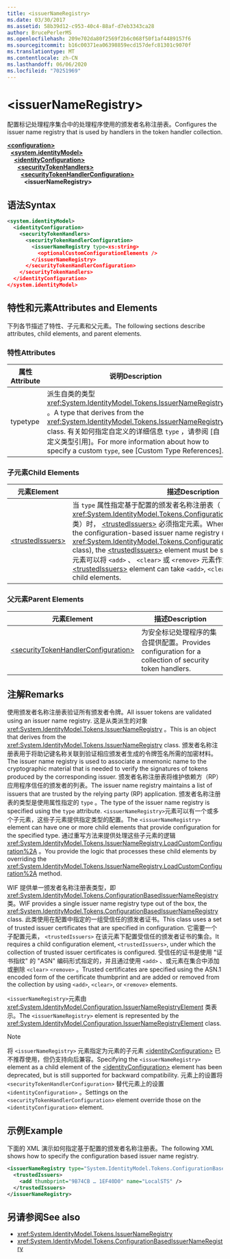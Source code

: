 ```yaml
---
title: <issuerNameRegistry>
ms.date: 03/30/2017
ms.assetid: 58b39d12-c953-40c4-88af-d7eb3343ca28
author: BrucePerlerMS
ms.openlocfilehash: 209e702da80f2569f2b6c068f50f1af4489157f6
ms.sourcegitcommit: b16c00371ea06398859ecd157defc81301c9070f
ms.translationtype: MT
ms.contentlocale: zh-CN
ms.lasthandoff: 06/06/2020
ms.locfileid: "70251969"
---
```

# \<issuerNameRegistry>
<span data-ttu-id="cd582-101">配置标记处理程序集合中的处理程序使用的颁发者名称注册表。</span><span class="sxs-lookup"><span data-stu-id="cd582-101">Configures the issuer name registry that is used by handlers in the token handler collection.</span></span>  
  
[**\<configuration>**](../configuration-element.md)\
&nbsp;&nbsp;[**\<system.identityModel>**](system-identitymodel.md)\
&nbsp;&nbsp;&nbsp;&nbsp;[**\<identityConfiguration>**](identityconfiguration.md)\
&nbsp;&nbsp;&nbsp;&nbsp;&nbsp;&nbsp;[**\<securityTokenHandlers>**](securitytokenhandlers.md)\
&nbsp;&nbsp;&nbsp;&nbsp;&nbsp;&nbsp;&nbsp;&nbsp;[**\<securityTokenHandlerConfiguration>**](securitytokenhandlerconfiguration.md)\
&nbsp;&nbsp;&nbsp;&nbsp;&nbsp;&nbsp;&nbsp;&nbsp;&nbsp;&nbsp;**\<issuerNameRegistry>**  
  
## <a name="syntax"></a><span data-ttu-id="cd582-102">语法</span><span class="sxs-lookup"><span data-stu-id="cd582-102">Syntax</span></span>  
  
```xml  
<system.identityModel>  
  <identityConfiguration>  
    <securityTokenHandlers>  
      <securityTokenHandlerConfiguration>  
        <issuerNameRegistry type=xs:string>  
          <optionalCustomConfigurationElements />  
        </issuerNameRegistry>  
      </securityTokenHandlerConfiguration>  
    </securityTokenHandlers>  
  </identityConfiguration>  
</system.identityModel>  
```  
  
## <a name="attributes-and-elements"></a><span data-ttu-id="cd582-103">特性和元素</span><span class="sxs-lookup"><span data-stu-id="cd582-103">Attributes and Elements</span></span>  
 <span data-ttu-id="cd582-104">下列各节描述了特性、子元素和父元素。</span><span class="sxs-lookup"><span data-stu-id="cd582-104">The following sections describe attributes, child elements, and parent elements.</span></span>  
  
### <a name="attributes"></a><span data-ttu-id="cd582-105">特性</span><span class="sxs-lookup"><span data-stu-id="cd582-105">Attributes</span></span>  
  
|<span data-ttu-id="cd582-106">属性</span><span class="sxs-lookup"><span data-stu-id="cd582-106">Attribute</span></span>|<span data-ttu-id="cd582-107">说明</span><span class="sxs-lookup"><span data-stu-id="cd582-107">Description</span></span>|  
|---------------|-----------------|  
|<span data-ttu-id="cd582-108">type</span><span class="sxs-lookup"><span data-stu-id="cd582-108">type</span></span>|<span data-ttu-id="cd582-109">派生自类的类型 <xref:System.IdentityModel.Tokens.IssuerNameRegistry> 。</span><span class="sxs-lookup"><span data-stu-id="cd582-109">A type that derives from the <xref:System.IdentityModel.Tokens.IssuerNameRegistry> class.</span></span> <span data-ttu-id="cd582-110">有关如何指定自定义的详细信息 `type` ，请参阅 [自定义类型引用]。</span><span class="sxs-lookup"><span data-stu-id="cd582-110">For more information about how to specify a custom `type`, see [Custom Type References].</span></span>|  
  
### <a name="child-elements"></a><span data-ttu-id="cd582-111">子元素</span><span class="sxs-lookup"><span data-stu-id="cd582-111">Child Elements</span></span>  
  
|<span data-ttu-id="cd582-112">元素</span><span class="sxs-lookup"><span data-stu-id="cd582-112">Element</span></span>|<span data-ttu-id="cd582-113">描述</span><span class="sxs-lookup"><span data-stu-id="cd582-113">Description</span></span>|  
|-------------|-----------------|  
|[\<trustedIssuers>](trustedissuers.md)|<span data-ttu-id="cd582-114">当 `type` 属性指定基于配置的颁发者名称注册表（ <xref:System.IdentityModel.Tokens.ConfigurationBasedIssuerNameRegistry> 类）时， [\<trustedIssuers>](trustedissuers.md) 必须指定元素。</span><span class="sxs-lookup"><span data-stu-id="cd582-114">When the `type` attribute specifies the configuration-based issuer name registry (the <xref:System.IdentityModel.Tokens.ConfigurationBasedIssuerNameRegistry> class), the [\<trustedIssuers>](trustedissuers.md) element must be specified.</span></span> <span data-ttu-id="cd582-115">[\<trustedIssuers>](trustedissuers.md)元素可以将 `<add>` 、 `<clear>` 或 `<remove>` 元素作为子元素。</span><span class="sxs-lookup"><span data-stu-id="cd582-115">The [\<trustedIssuers>](trustedissuers.md) element can take `<add>`, `<clear>`, or `<remove>` elements as child elements.</span></span>|  
  
### <a name="parent-elements"></a><span data-ttu-id="cd582-116">父元素</span><span class="sxs-lookup"><span data-stu-id="cd582-116">Parent Elements</span></span>  
  
|<span data-ttu-id="cd582-117">元素</span><span class="sxs-lookup"><span data-stu-id="cd582-117">Element</span></span>|<span data-ttu-id="cd582-118">描述</span><span class="sxs-lookup"><span data-stu-id="cd582-118">Description</span></span>|  
|-------------|-----------------|  
|[\<securityTokenHandlerConfiguration>](securitytokenhandlerconfiguration.md)|<span data-ttu-id="cd582-119">为安全标记处理程序的集合提供配置。</span><span class="sxs-lookup"><span data-stu-id="cd582-119">Provides configuration for a collection of security token handlers.</span></span>|  
  
## <a name="remarks"></a><span data-ttu-id="cd582-120">注解</span><span class="sxs-lookup"><span data-stu-id="cd582-120">Remarks</span></span>  
 <span data-ttu-id="cd582-121">使用颁发者名称注册表验证所有颁发者令牌。</span><span class="sxs-lookup"><span data-stu-id="cd582-121">All issuer tokens are validated using an issuer name registry.</span></span> <span data-ttu-id="cd582-122">这是从类派生的对象 <xref:System.IdentityModel.Tokens.IssuerNameRegistry> 。</span><span class="sxs-lookup"><span data-stu-id="cd582-122">This is an object that derives from the <xref:System.IdentityModel.Tokens.IssuerNameRegistry> class.</span></span> <span data-ttu-id="cd582-123">颁发者名称注册表用于将助记键名称关联到验证相应颁发者生成的令牌签名所需的加密材料。</span><span class="sxs-lookup"><span data-stu-id="cd582-123">The issuer name registry is used to associate a mnemonic name to the cryptographic material that is needed to verify the signatures of tokens produced by the corresponding issuer.</span></span> <span data-ttu-id="cd582-124">颁发者名称注册表将维护依赖方（RP）应用程序信任的颁发者的列表。</span><span class="sxs-lookup"><span data-stu-id="cd582-124">The issuer name registry maintains a list of issuers that are trusted by the relying party (RP) application.</span></span> <span data-ttu-id="cd582-125">颁发者名称注册表的类型是使用属性指定的 `type` 。</span><span class="sxs-lookup"><span data-stu-id="cd582-125">The type of the issuer name registry is specified using the `type` attribute.</span></span> <span data-ttu-id="cd582-126">`<issuerNameRegistry>`元素可以有一个或多个子元素，这些子元素提供指定类型的配置。</span><span class="sxs-lookup"><span data-stu-id="cd582-126">The `<issuerNameRegistry>` element can have one or more child elements that provide configuration for the specified type.</span></span> <span data-ttu-id="cd582-127">通过重写方法来提供处理这些子元素的逻辑 <xref:System.IdentityModel.Tokens.IssuerNameRegistry.LoadCustomConfiguration%2A> 。</span><span class="sxs-lookup"><span data-stu-id="cd582-127">You provide the logic that processes these child elements by overriding the <xref:System.IdentityModel.Tokens.IssuerNameRegistry.LoadCustomConfiguration%2A> method.</span></span>  
  
 <span data-ttu-id="cd582-128">WIF 提供单一颁发者名称注册表类型，即 <xref:System.IdentityModel.Tokens.ConfigurationBasedIssuerNameRegistry> 类。</span><span class="sxs-lookup"><span data-stu-id="cd582-128">WIF provides a single issuer name registry type out of the box, the <xref:System.IdentityModel.Tokens.ConfigurationBasedIssuerNameRegistry> class.</span></span> <span data-ttu-id="cd582-129">此类使用在配置中指定的一组受信任的颁发者证书。</span><span class="sxs-lookup"><span data-stu-id="cd582-129">This class uses a set of trusted issuer certificates that are specified in configuration.</span></span> <span data-ttu-id="cd582-130">它需要一个子配置元素， `<trustedIssuers>` 在该元素下配置受信任的颁发者证书的集合。</span><span class="sxs-lookup"><span data-stu-id="cd582-130">It requires a child configuration element, `<trustedIssuers>`, under which the collection of trusted issuer certificates is configured.</span></span> <span data-ttu-id="cd582-131">受信任的证书是使用 "证书指纹" 的 "ASN" 编码形式指定的，并且通过使用 `<add>` 、或元素在集合中添加或删除 `<clear>` `<remove>` 。</span><span class="sxs-lookup"><span data-stu-id="cd582-131">Trusted certificates are specified using the ASN.1 encoded form of the certificate thumbprint and are added or removed from the collection by using `<add>`, `<clear>`, or `<remove>` elements.</span></span>  
  
 <span data-ttu-id="cd582-132">`<issuerNameRegistry>`元素由 <xref:System.IdentityModel.Configuration.IssuerNameRegistryElement> 类表示。</span><span class="sxs-lookup"><span data-stu-id="cd582-132">The `<issuerNameRegistry>` element is represented by the <xref:System.IdentityModel.Configuration.IssuerNameRegistryElement> class.</span></span>  
  
> [!NOTE]
> <span data-ttu-id="cd582-133">将 `<issuerNameRegistry>` 元素指定为元素的子元素 [\<identityConfiguration>](identityconfiguration.md) 已不推荐使用，但仍支持向后兼容。</span><span class="sxs-lookup"><span data-stu-id="cd582-133">Specifying the `<issuerNameRegistry>` element as a child element of the [\<identityConfiguration>](identityconfiguration.md) element has been deprecated, but is still supported for backward compatibility.</span></span> <span data-ttu-id="cd582-134">元素上的设置将 `<securityTokenHandlerConfiguration>` 替代元素上的设置 `<identityConfiguration>` 。</span><span class="sxs-lookup"><span data-stu-id="cd582-134">Settings on the `<securityTokenHandlerConfiguration>` element override those on the `<identityConfiguration>` element.</span></span>  
  
## <a name="example"></a><span data-ttu-id="cd582-135">示例</span><span class="sxs-lookup"><span data-stu-id="cd582-135">Example</span></span>  
 <span data-ttu-id="cd582-136">下面的 XML 演示如何指定基于配置的颁发者名称注册表。</span><span class="sxs-lookup"><span data-stu-id="cd582-136">The following XML shows how to specify the configuration based issuer name registry.</span></span>  
  
```xml  
<issuerNameRegistry type="System.IdentityModel.Tokens.ConfigurationBasedIssuerNameRegistry, System.IdentityModel, Version=4.0.0.0, Culture=neutral, PublicKeyToken=b77a5c561934e089">  
  <trustedIssuers>  
    <add thumbprint="9B74CB … 1EF40D0" name="LocalSTS" />  
  </trustedIssuers>  
</issuerNameRegistry>  
```  
  
## <a name="see-also"></a><span data-ttu-id="cd582-137">另请参阅</span><span class="sxs-lookup"><span data-stu-id="cd582-137">See also</span></span>

- <xref:System.IdentityModel.Tokens.IssuerNameRegistry>
- <xref:System.IdentityModel.Tokens.ConfigurationBasedIssuerNameRegistry>
